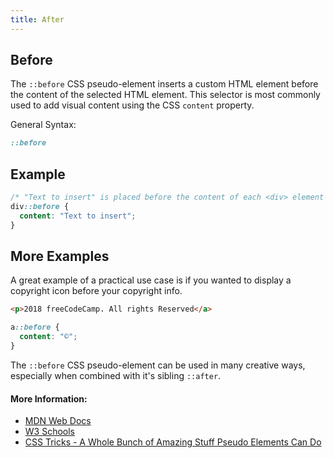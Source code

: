 ```yaml
---
title: After
---
```

## Before

The ```::before``` CSS pseudo-element inserts a custom HTML element before the content of the selected HTML element. This selector is most commonly used to add visual content using the CSS ```content``` property.

General Syntax:

```css
::before
```

## Example

```css
/* "Text to insert" is placed before the content of each <div> element */
div::before {
  content: "Text to insert";
}
```

## More Examples

A great example of a practical use case is if you wanted to display a copyright icon before your copyright info.

```html
<p>2018 freeCodeCamp. All rights Reserved</a>
```

```css
a::before {
  content: "©";
}
```

The ```::before``` CSS pseudo-element can be used in many creative ways, especially when combined with it's sibling ```::after```.

#### More Information:
* [MDN Web Docs](https://www.w3schools.com/cssref/sel_before.asp)
* [W3 Schools](https://developer.mozilla.org/en-US/docs/Web/CSS/::before)
* [CSS Tricks - A Whole Bunch of Amazing Stuff Pseudo Elements Can Do](https://css-tricks.com/pseudo-element-roundup/)
